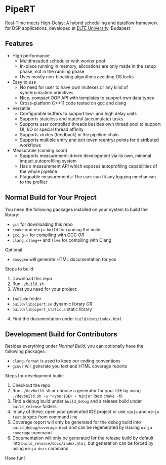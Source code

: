 # PipeRT

Real-Time meets High-Delay: A hybrid scheduling and dataflow framework for DSP applications,
developed at [ELTE University](https://www.elte.hu/), Budapest


## Features

 - High performance
   - Multithreaded scheduler with worker pool
   - In-place running in memory, allocations are only made in the setup phase, not in the running phase
   - Uses mostly non-blocking algorithms avoiding OS locks
 - Easy to use
   - No need for user to have own mutexes or any kind of synchronization primitives
   - Nice, compact OOP API with templates to support own data types
   - Cross-platform C++11 code tested on gcc and clang
 - Versatile
   - Configurable buffers to support low- and high delay units
   - Supports stateless and stateful (accumulate) tasks
   - Supports user controlled threads besides own thread pool to support UI, I/O or special thread affinity
   - Supports circles (feedback) in the pipeline chain
   - Supports multiple entry and exit (even reentry) points for distributed workflows
 - Measurable (coming soon)
   - Supports measurement-driven development via its own, minimal impact autoprofiling system
   - Has a measurement API which exposes autoprofiling capabilities of the whole pipeline
   - Pluggable measurements: The user can fit any logging mechanism to the profiler


## Normal Build for Your Project

You need the following packages installed on your system to build the library:
 - `git` for downloading this repo
 - `cmake` and `ninja-build` for running the build
 - `gcc`, `g++` for compiling with GCC _OR_
 - `clang`, `clang++` and `llvm` for compiling with Clang

Optional:
 - `doxygen` will generate HTML documentation for you

Steps to build:
 1. Download this repo
 2. Run `./build.sh`
 3. What you need for your project:
   - `include` folder
   - `build/libpipert.so` dynamic library _OR_
   - `build/libpipert_static.a` static library
 4. Find the documentation under `build/docs/index.html`


## Development Build for Contributors

Besides everything under _Normal Build_, you can optionally have the following packages:
 - `clang-format` is used to keep our coding conventions
 - `gcovr` will generate you text and HTML coverage reports

Steps for development build:
 1. Checkout the repo
 2. Run `./devbuild.sh` or choose a generator for your IDE by using `./devbuild.sh -G "<yourIDE> - Ninja"` (see `cmake -h`)
 3. Find a debug build under `build_debug` and a release build under `build_release` folders
 4. In any of these, open your generated IDE project or use `ninja` and `ninja test` targets from command line
 5. Coverage report will only be generated for the debug build into `build_debug/coverage.html` and can be regenerated by issuing `ninja coverage` command
 6. Documentation will only be generated for the release build by default into `build_release/docs/index.html`, but generation can be forced by using `ninja docs` command


Have fun!

